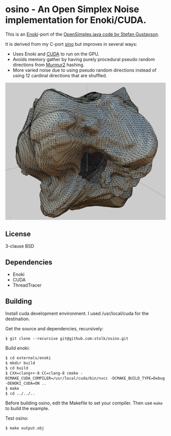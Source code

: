 # osino - An Open Simplex Noise implementation for Enoki/CUDA.

This is an 
[Enoki](https://github.com/mitsuba-renderer/enoki)-port
of the [OpenSimplex.java code by Stefan Gustavson](http://webstaff.itn.liu.se/~stegu/simplexnoise/).

It is derived from my C-port [sino](https://github.com/stolk/sino) but improves in several ways:

* Uses Enoki and [CUDA](https://developer.nvidia.com/cuda-downloads) to run on the GPU.
* Avoids memory gather by having purely procedural pseudo random directions from [Murmur2](https://en.wikipedia.org/wiki/MurmurHash) hashing.
* More varied noise due to using pseudo random directions instead of using 12 cardinal directions that are shuffled.

![Procgen Asteroid](images/asteroid.png "Procgen Asteroid")

## License
3-clause BSD

## Dependencies
* Enoki
* CUDA
* ThreadTracer

## Building

Install cuda development environment. I used /usr/local/cuda for the destination.

Get the source and dependencies, recursively:

```
$ git clone --recursive git@github.com:stolk/osino.git
```

Build enoki:

```
$ cd externals/enoki
$ mkdir build
$ cd build
$ CXX=clang++-8 CC=clang-8 cmake -DCMAKE_CUDA_COMPILER=/usr/local/cuda/bin/nvcc -DCMAKE_BUILD_TYPE=Debug -DENOKI_CUDA=ON ..
$ make
$ cd ../../..
```

Before building osino, edit the Makefile to set your compiler.
Then use `make` to build the example.

Test osino:
```
$ make output.obj
```



